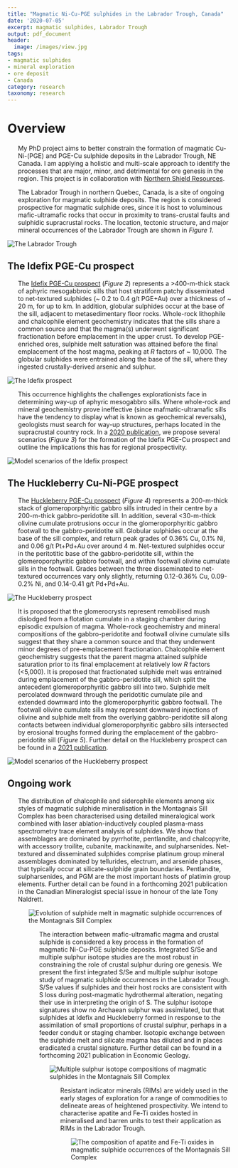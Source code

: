 ```yaml
---
title: "Magmatic Ni-Cu-PGE sulphides in the Labrador Trough, Canada"
date: '2020-07-05'
excerpt: magmatic sulphides, Labrador Trough
output: pdf_document
header:
  image: /images/view.jpg
tags:
- magmatic sulphides
- mineral exploration
- ore deposit
- Canada
category: research
taxonomy: research
---
```


# Overview

<ul> My PhD project aims to better constrain the formation of magmatic Cu-Ni-(PGE) and PGE-Cu sulphide deposits in the Labrador Trough, NE Canada. I am applying a holistic and multi-scale approach to identify the processes that are major, minor, and detrimental for ore genesis in the region. This project is in collaboration with <a id="raw-url" href="http://northern-shield.com/">Northern Shield Resources</a>.</ul>

<ul> The Labrador Trough in northern Quebec, Canada, is a site of ongoing exploration for magmatic sulphide deposits. The region is considered prospective for magmatic sulphide ores, since it is host to voluminous mafic-ultramafic rocks that occur in proximity to trans-crustal faults and sulphidic supracrustal rocks. The location, tectonic structure, and major mineral occurrences of the Labrador Trough are shown in <em>Figure 1</em>. </ul> 

<img src="https://github.com/WillDSmith1995/willsgeo/tree/master/images/labrador.jpg" alt="The Labrador Trough">

## The Idefix PGE-Cu prospect

<ul>The <a id="raw-url" href="http://northern-shield.com/idefix-ni-cu-pge-labrador-trough-quebec/">Idefix PGE-Cu prospect</a>
(<em>Figure 2</em>) represents a &gt;400-m-thick stack of aphyric mesogabbroic sills that host stratiform patchy disseminated to net-textured sulphides (&#126; 0.2 to 0.4 g/t PGE+Au) over a thickness of &#126; 20 m, for up to  km. In addition, globular sulphides occur at the base of the sill, adjacent to metasedimentary floor rocks. Whole-rock lithophile and chalcophile element geochemistry indicates that the sills share a common source and that the magma(s) underwent significant fractionation before emplacement in the upper crust. To develop PGE-enriched ores, sulphide melt saturation was attained before the final emplacement of the host magma, peaking at <em>R</em> factors of	&#126; 10,000. The globular sulphides were entrained along the base of the sill, where they ingested crustally-derived arsenic and sulphur.</ul>

<img src="/images/idefix1.png" alt="The Idefix prospect">

<ul>This occurrence highlights the challenges explorationists face in determining way-up of aphyric mesogabbro sills. Where whole-rock and mineral geochemistry prove ineffective (since mafmatic-ultramafic sills have the tendency to display what is known as geochemical reversals), geologists must search for way-up structures, perhaps located in the supracrustal country rock. In a <a id="raw-url" href="https://www.nrcresearchpress.com/doi/abs/10.1139/cjes-2019-0137#.XwLxSCi2ncs">2020 publication</a>, we propose several scenarios (<em>Figure 3</em>) for the formation of the Idefix PGE-Cu prospect and outline the implications this has for regional prospectivity.</ul>

<img src="/images/idefix2.png" alt="Model scenarios of the Idefix prospect">

## The Huckleberry Cu-Ni-PGE prospect

<ul>The <a id="raw-url" href="http://northern-shield.com/huckleberry-ni-cu-pge-labrador-trough-quebec/">Huckleberry PGE-Cu prospect</a> (<em>Figure 4</em>) represents a 200-m-thick stack of glomeroporphyritic gabbro sills intruded in their centre by a 200-m-thick gabbro-peridotite sill. In addition, several &lt;30-m-thick olivine cumulate protrusions occur in the glomeroporphyritic gabbro footwall to the gabbro-peridotite sill. Globular sulphides occur at the base of the sill complex, and return peak grades of 0.36% Cu, 0.1% Ni, and 0.06 g/t Pt+Pd+Au over around 4 m. Net-textured sulphides occur in the peritotitic base of the gabbro-peridotite sill, within the glomeroporphyritic gabbro footwall, and within footwall olivine cumulate sills in the footwall. Grades between the three disseminated to net-textured occurrences vary only slightly, returning 0.12-0.36% Cu, 0.09-0.2% Ni, and 0.14-0.41 g/t Pd+Pd+Au.</ul>

<img src="/images/huckle1.png" alt="The Huckleberry prospect">

<ul>It is proposed that the glomerocrysts represent remobilised mush dislodged from a flotation cumulate in a staging chamber during episodic expulsion of magma. Whole-rock geochemistry and mineral compositions of the gabbro-peridotite and footwall olivine cumulate sills suggest that they share a common source and that they underwent minor degrees of pre-emplacement fractionation. Chalcophile element geochemistry suggests that the parent magma attained sulphide saturation prior to its final emplacement at relatively low <em>R</em> factors (&lt;5,000). It is proposed that fractionated sulphide melt was entrained during emplacement of the gabbro-peridotite sill, which split the antecedent glomeroporphyritic gabbro sill into two. Sulphide melt percolated downward through the peridotitic cumulate pile and extended downward into the glomeroporphyritic gabbro footwall. The footwall olivine cumulate sills may represent downward injections of olivine and sulphide melt from the overlying gabbro-peridotite sill along contacts between individual glomeroporphyritic gabbro sills intersected by erosional troughs formed during the emplacement of the gabbro-peridotite sill (<em>Figure 5</em>). Further detail on the Huckleberry prospect can be found in a <a id="raw-url" href="https://www.sciencedirect.com/science/article/pii/S0169136820310908">2021 publication</a>.</ul> 

<img src="/images/huckle2.png" alt="Model scenarios of the Huckleberry prospect">

## Ongoing work

<ul> The distribution of chalcophile and siderophile elements among six styles of magmatic sulphide mineralisation in the Montagnais Sill Complex has been characterised using detailed mineralogical work combined with laser ablation-inductively coupled plasma-mass spectrometry trace element analysis of sulphides. We show that assemblages are dominated by pyrrhotite, pentlandite, and chalcopyrite, with accessory troilite, cubanite, mackinawite, and sulpharsenides. Net-textured and disseminated sulphides comprise platinum group mineral assemblages dominated by tellurides, electrum, and arsenide phases, that typically occur at silicate-sulphide grain boundaries. Pentlandite, sulpharsenides, and PGM are the most important hosts of platimin group elements. Further detail can be found in a forthcoming 2021 publication in the Canadian Mineralogist special issue in honour of the late Tony Naldrett.<ul>

<img src="/images/noble.png" alt="Evolution of sulphide melt in magmatic sulphide occurrences of the Montagnais Sill Complex">

<ul> The interaction between mafic-ultramafic magma and crustal sulphide is considered a key process in the formation of magmatic Ni-Cu-PGE sulphide deposits. Integrated S/Se and multiple sulphur isotope studies are the most robust in constraining the role of crustal sulphur during ore genesis. We present the first integrated S/Se and multiple sulphur isotope study of magmatic sulphide occurrences in the Labrador Trough. S/Se values if sulphides and their host rocks are consistent with S loss during post-magmatic hydrothermal alteration, negating their use in interpreting the origin of S. The sulphur isotope signatures show no Archaean sulphur was assimilated, but that sulphides at Idefix and Huckleberry formed in response to the assimilation of small proportions of crustal sulphur, perhaps in a feeder conduit or staging chamber. Isotopic exchange between the sulphide melt and silicate magma has diluted and in places eradicated a crustal signature. Further detail can be found in a forthcoming 2021 publication in Economic Geology.<ul>

<img src="/images/isotope.png" alt="Multiple sulphur isotope compositions of magmatic sulphides in the Montagnais Sill Complex">

<ul> Resistant indicator minerals (RIMs) are widely used in the early stages of exploration for a range of commodities to delineate areas of heightened prospectivity. We intend to characterise apatite and Fe-Ti oxides hosted in mineralised and barren units to test their application as RIMs in the Labrador Trough.<ul>

<img src="/images/huckle1.png" alt="The composition of apatite and Fe-Ti oxides in magmatic sulphide occurrences of the Montagnais Sill Complex">
